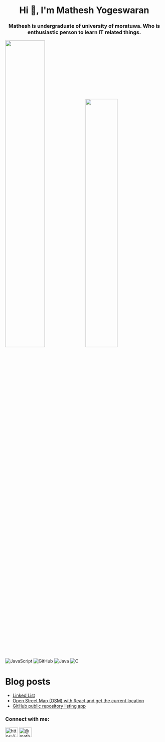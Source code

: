 <h1 align="center">Hi 👋, I'm Mathesh Yogeswaran</h1>
<h3 align="center">Mathesh is undergraduate of university of moratuwa. Who is enthusiastic person to learn IT related things.</h3>

<img aligh="left" width="50%" src="https://github-readme-stats.vercel.app/api?username=matheshyogeswaran&show_icons=true&theme=radical" />
<img aligh="left" width="45%" src="https://github-readme-stats.vercel.app/api/top-langs/?username=matheshyogeswaran&layout=compact" />

![JavaScript](https://img.shields.io/badge/javascript-%23323330.svg?style=for-the-badge&logo=javascript&logoColor=%23F7DF1E)
![GitHub](https://img.shields.io/badge/github-%23121011.svg?style=for-the-badge&logo=github&logoColor=white)
![Java](https://img.shields.io/badge/java-%23ED8B00.svg?style=for-the-badge&logo=java&logoColor=white)
![C](https://img.shields.io/badge/c-%2300599C.svg?style=for-the-badge&logo=c&logoColor=white)

# Blog posts
<!-- BLOG-POST-LIST:START -->
- [Linked List](https://towardsdev.com/linked-list-7b58728b740a?source=rss-505ef1b70e94------2)
- [Open Street Map &lpar;OSM&rpar; with React and get the current location](https://towardsdev.com/open-street-map-osm-with-react-and-get-the-current-location-c2c80408b1bb?source=rss-505ef1b70e94------2)
- [GitHub public repository listing app](https://medium.com/@matheshyogeswaran/github-public-repository-listing-app-a7a5ebb6e9ce?source=rss-505ef1b70e94------2)
<!-- BLOG-POST-LIST:END -->


<h3 align="left">Connect with me:</h3>
<p align="left">
<a href="https://www.linkedin.com/in/mathesh-yogeswaran-442733196/" target="blank"><img align="center" src="https://raw.githubusercontent.com/rahuldkjain/github-profile-readme-generator/master/src/images/icons/Social/linked-in-alt.svg" alt="https://www.linkedin.com/in/mathesh-yogeswaran-442733196/" height="30" width="40" /></a>
<a href="https://medium.com/@matheshyogeswaran" target="blank"><img align="center" src="https://raw.githubusercontent.com/rahuldkjain/github-profile-readme-generator/master/src/images/icons/Social/medium.svg" alt="@matheshyogeswaran" height="30" width="40" /></a>
</p>
